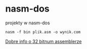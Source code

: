 # nasm-dos
projekty w nasm-dos

```
nasm -f bin plik.asm -o wynik.com
```

[Dobre info o 32 bitnum assemblerze](http://flint.cs.yale.edu/cs421/papers/x86-asm/asm.html)

